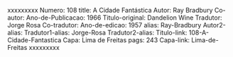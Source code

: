 xxxxxxxxx
Numero: 108
title: A Cidade Fantástica
Autor: Ray Bradbury
Co-autor: 
Ano-de-Publicacao: 1966
Titulo-original: Dandelion Wine
Tradutor: Jorge Rosa
Co-tradutor: 
Ano-de-edicao: 1957
alias: Ray-Bradbury
Autor2-alias: 
Tradutor1-alias: Jorge-Rosa
Tradutor2-alias: 
Titulo-link: 108-A-Cidade-Fantastica
Capa: Lima de Freitas
pags: 243
Capa-link: Lima-de-Freitas
xxxxxxxxx
